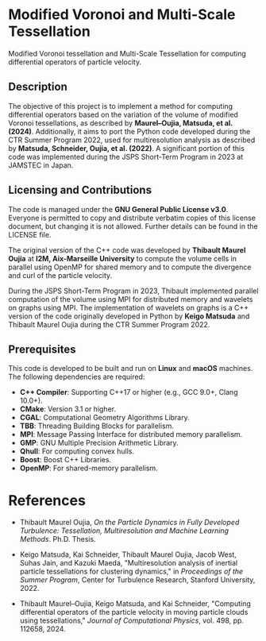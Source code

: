 # Modified Voronoi and Multi-Scale Tessellation

Modified Voronoi tessellation and Multi-Scale Tessellation for computing differential operators of particle velocity.



## Description

The objective of this project is to implement a method for computing differential operators based on the variation of the volume of modified Voronoi tessellations, as described by **Maurel–Oujia, Matsuda, et al. (2024)**. Additionally, it aims to port the Python code developed during the CTR Summer Program 2022, used for multiresolution analysis as described by **Matsuda, Schneider, Oujia, et al. (2022)**. A significant portion of this code was implemented during the JSPS Short-Term Program in 2023 at JAMSTEC in Japan.


## Licensing and Contributions

The code is managed under the **GNU General Public License v3.0**. Everyone is permitted to copy and distribute verbatim copies of this license document, but changing it is not allowed. Further details can be found in the LICENSE file.

The original version of the C++ code was developed by **Thibault Maurel Oujia** at **I2M, Aix-Marseille University** to compute the volume cells in parallel using OpenMP for shared memory and to compute the divergence and curl of the particle velocity.

During the JSPS Short-Term Program in 2023, Thibault implemented parallel computation of the volume using MPI for distributed memory and wavelets on graphs using MPI. The implementation of wavelets on graphs is a C++ version of the code originally developed in Python by **Keigo Matsuda** and Thibault Maurel Oujia during the CTR Summer Program 2022.


## Prerequisites

This code is developed to be built and run on **Linux** and **macOS** machines. The following dependencies are required:

- **C++ Compiler**: Supporting C++17 or higher (e.g., GCC 9.0+, Clang 10.0+).
- **CMake**: Version 3.1 or higher.
- **CGAL**: Computational Geometry Algorithms Library.
- **TBB**: Threading Building Blocks for parallelism.
- **MPI**: Message Passing Interface for distributed memory parallelism.
- **GMP**: GNU Multiple Precision Arithmetic Library.
- **Qhull**: For computing convex hulls.
- **Boost**: Boost C++ Libraries.
- **OpenMP**: For shared-memory parallelism.




# References

- Thibault Maurel Oujia, *On the Particle Dynamics in Fully Developed Turbulence: Tessellation, Multiresolution and Machine Learning Methods*. Ph.D. Thesis.

- Keigo Matsuda, Kai Schneider, Thibault Maurel Oujia, Jacob West, Suhas Jain, and Kazuki Maeda, "Multiresolution analysis of inertial particle tessellations for clustering dynamics," in *Proceedings of the Summer Program*, Center for Turbulence Research, Stanford University, 2022.

- Thibault Maurel–Oujia, Keigo Matsuda, and Kai Schneider, "Computing differential operators of the particle velocity in moving particle clouds using tessellations," *Journal of Computational Physics*, vol. 498, pp. 112658, 2024.













